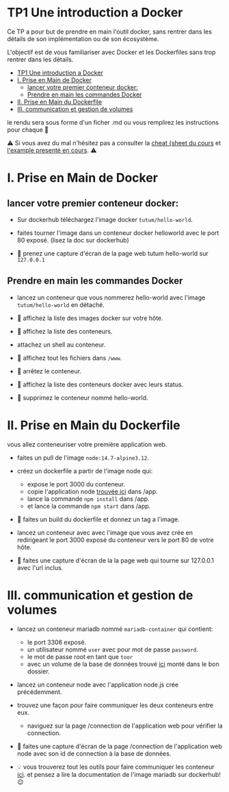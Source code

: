 # TP1 Une introduction a Docker

Ce TP a pour but de prendre en main l'outil docker, sans rentrer dans les détails de son implémentation ou de son écosystème.

L'objectif est de vous familiariser avec Docker et les Dockerfiles sans trop rentrer dans les détails.

- [TP1 Une introduction a Docker](#tp1-une-introduction-a-docker)
- [I. Prise en Main de Docker](#i-prise-en-main-de-docker)
  - [lancer votre premier conteneur docker:](#lancer-votre-premier-conteneur-docker)
  - [Prendre en main les commandes Docker](#prendre-en-main-les-commandes-docker)
- [II. Prise en Main du Dockerfile](#ii-prise-en-main-du-dockerfile)
- [III. communication et gestion de volumes](#iii-communication-et-gestion-de-volumes)

le rendu sera sous forme d'un ficher .md ou vous remplirez les instructions pour chaque :triangular_flag_on_post:

:warning: Si vous avez du mal n'hésitez pas a consulter la [cheat {sheet du cours](../../cours/readme.md) et [l'example presenté en cours](../../ressources/docker/cours). :warning:

# I. Prise en Main de Docker

## lancer votre premier conteneur docker:

- Sur dockerhub téléchargez l'image docker ``tutum/hello-world``.

- faites tourner l'image dans un conteneur docker helloworld avec le port 80 exposé. (lisez la doc sur dockerhub)

- :triangular_flag_on_post: prenez une capture d'écran de la page web tutum hello-world sur ``127.0.0.1``

## Prendre en main les commandes Docker

- lancez un conteneur que vous nommerez hello-world avec l'image ``tutum/hello-world`` en détaché.

- :triangular_flag_on_post: affichez la liste des images docker sur votre hôte.

- :triangular_flag_on_post: affichez la liste des conteneurs.

- attachez un shell au conteneur.

- :triangular_flag_on_post: affichez tout les fichiers dans ``/www``.

- :triangular_flag_on_post: arrêtez le conteneur.

- :triangular_flag_on_post: affichez la liste des conteneurs docker avec leurs status.

- :triangular_flag_on_post: supprimez le conteneur nommé hello-world.

# II. Prise en Main du Dockerfile

vous allez conteneuriser votre première application web.

- faites un pull de l'image ``node:14.7-alpine3.12``.

- créez un dockerfile a partir de l'image node qui:
  - expose le port 3000 du conteneur.
  - copie l'application node [trouvée ici](../../ressources/docker/tp/app) dans /app.
  - lance la commande ``npm install`` dans /app.
  - et lance la commande ``npm start`` dans /app.

- :triangular_flag_on_post: faites un build du dockerfile et donnez un tag a l'image.

- lancez un conteneur avec avec l'image que vous avez crée en redirigeant le port 3000 exposé du conteneur vers le port 80 de votre hôte.

- :triangular_flag_on_post: faites une capture d'écran de la la page web qui tourne sur 127.0.0.1 avec l'url inclus.

# III. communication et gestion de volumes

- lancez un conteneur mariadb nommé ``mariadb-container`` qui contient:
  - le port 3306 exposé.
  - un utilisateur nommé ``user`` avec pour mot de passe ``password``.
  - le mot de passe root en tant que ``toor``
  - avec un volume de la base de données trouvé [ici](./db) monté dans le bon dossier.

- lancez un conteneur node avec l'application node.js crée précédemment.

- trouvez une façon pour faire communiquer les deux conteneurs entre eux.
  - naviguez sur la page /connection de l'application web pour vérifier la connection.

- :triangular_flag_on_post: faites une capture d'écran de la page /connection de l'application web node avec son id de connection à la base de données.

- :bulb: vous trouverez tout les outils pour faire communiquer les conteneur [ici](https://docs.docker.com/engine/reference/commandline/run/#connect-a-container-to-a-network---network).
  et pensez a lire la documentation de l'image mariadb sur dockerhub! :wink: